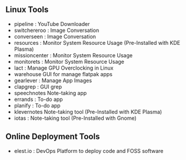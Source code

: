 ## Linux Tools
- pipeline : YouTube Downloader
- switchereroo : Image Conversation
- converseen : Image Conversation
- resources : Monitor System Resource Usage (Pre-Installed with KDE Plasma)
- missioncenter : Monitor System Resource Usage 
- monitorets : Monitor System Resource Usage 
- lact : Manage GPU Overclocking in Linux
- warehouse GUI for manage flatpak apps
- gearlever : Manage App Images
- clapgrep : GUI grep
- speechnotes Note-taking app
- errands : To-do app
- planify : To-do app
- klevernotes Note-taking tool (Pre-Installed with KDE Plasma)
- iotas : Note-taking tool (Pre-Installed with Gnome)

## Online Deployment Tools
- elest.io : DevOps Platform to deploy code and FOSS software

